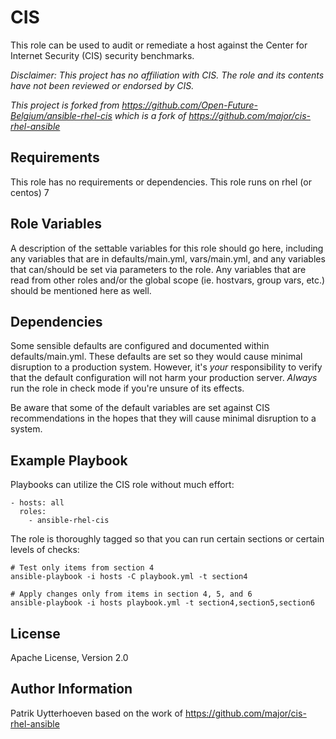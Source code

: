 CIS
=========

This role can be used to audit or remediate a host against the Center for Internet Security (CIS) security benchmarks.

*Disclaimer: This project has no affiliation with CIS.  The role and its contents have not been reviewed or endorsed by CIS.*

*This project is forked from https://github.com/Open-Future-Belgium/ansible-rhel-cis which is a fork of https://github.com/major/cis-rhel-ansible*

Requirements
------------

This role has no requirements or dependencies.
This role runs on rhel (or centos) 7

Role Variables
--------------

A description of the settable variables for this role should go here, including any variables that are in defaults/main.yml, vars/main.yml, and any variables that can/should be set via parameters to the role. Any variables that are read from other roles and/or the global scope (ie. hostvars, group vars, etc.) should be mentioned here as well.

Dependencies
------------

Some sensible defaults are configured and documented within defaults/main.yml.  These defaults are set so they would cause minimal disruption to a production system.  However, it's *your* responsibility to verify that the default configuration will not harm your production server.  *Always* run the role in check mode if you're unsure of its effects.

Be aware that some of the default variables are set against CIS recommendations in the hopes that they will cause minimal disruption to a system.

Example Playbook
----------------

Playbooks can utilize the CIS role without much effort:

    - hosts: all
      roles:
        - ansible-rhel-cis

The role is thoroughly tagged so that you can run certain sections or certain levels of checks:

    # Test only items from section 4
    ansible-playbook -i hosts -C playbook.yml -t section4

    # Apply changes only from items in section 4, 5, and 6
    ansible-playbook -i hosts playbook.yml -t section4,section5,section6

License
-------

Apache License, Version 2.0

Author Information
------------------

Patrik Uytterhoeven <patrik at open-future.be>
based on the work of <https://github.com/major/cis-rhel-ansible>

